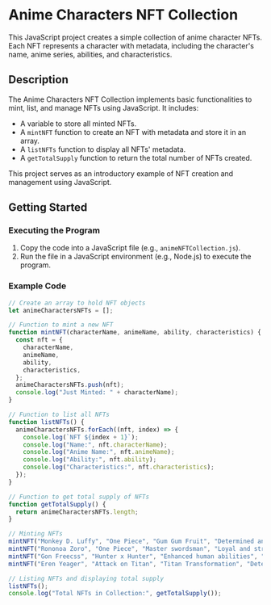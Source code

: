 # Anime Characters NFT Collection

This JavaScript project creates a simple collection of anime character NFTs. Each NFT represents a character with metadata, including the character's name, anime series, abilities, and characteristics. 

## Description

The Anime Characters NFT Collection implements basic functionalities to mint, list, and manage NFTs using JavaScript. It includes:
- A variable to store all minted NFTs.
- A `mintNFT` function to create an NFT with metadata and store it in an array.
- A `listNFTs` function to display all NFTs' metadata.
- A `getTotalSupply` function to return the total number of NFTs created.

This project serves as an introductory example of NFT creation and management using JavaScript.

## Getting Started

### Executing the Program

1. Copy the code into a JavaScript file (e.g., `animeNFTCollection.js`).
2. Run the file in a JavaScript environment (e.g., Node.js) to execute the program.

### Example Code

```javascript
// Create an array to hold NFT objects
let animeCharactersNFTs = [];

// Function to mint a new NFT
function mintNFT(characterName, animeName, ability, characteristics) {
  const nft = {
    characterName,
    animeName,
    ability,
    characteristics,
  };
  animeCharactersNFTs.push(nft);
  console.log("Just Minted: " + characterName);
}

// Function to list all NFTs
function listNFTs() {
  animeCharactersNFTs.forEach((nft, index) => {
    console.log(`NFT ${index + 1}`);
    console.log("Name:", nft.characterName);
    console.log("Anime Name:", nft.animeName);
    console.log("Ability:", nft.ability);
    console.log("Characteristics:", nft.characteristics);
  });
}

// Function to get total supply of NFTs
function getTotalSupply() {
  return animeCharactersNFTs.length;
}

// Minting NFTs
mintNFT("Monkey D. Luffy", "One Piece", "Gum Gum Fruit", "Determined and energetic");
mintNFT("Rononoa Zoro", "One Piece", "Master swordsman", "Loyal and strong");
mintNFT("Gon Freecss", "Hunter x Hunter", "Enhanced human abilities", "Curious and optimistic");
mintNFT("Eren Yeager", "Attack on Titan", "Titan Transformation", "Determined and vengeful");

// Listing NFTs and displaying total supply
listNFTs();
console.log("Total NFTs in Collection:", getTotalSupply());

